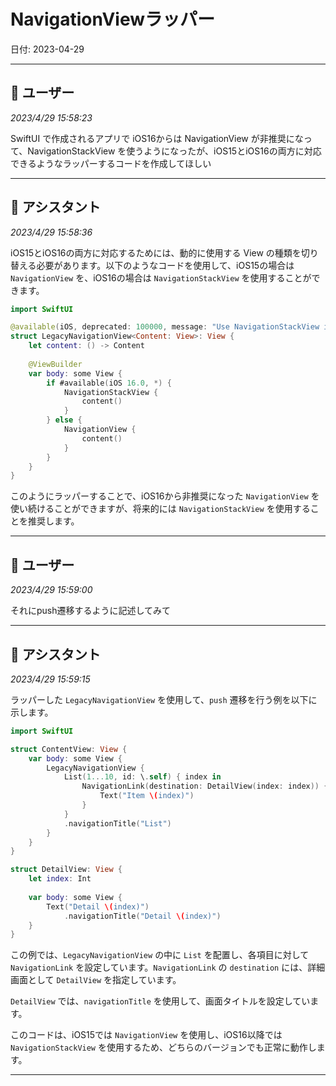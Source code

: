 # NavigationViewラッパー

日付: 2023-04-29

---

## 👤 ユーザー
*2023/4/29 15:58:23*

SwiftUI で作成されるアプリで iOS16からは NavigationView が非推奨になって、NavigationStackView を使うようになったが、iOS15とiOS16の両方に対応できるようなラッパーするコードを作成してほしい

---

## 🤖 アシスタント
*2023/4/29 15:58:36*

iOS15とiOS16の両方に対応するためには、動的に使用する View の種類を切り替える必要があります。以下のようなコードを使用して、iOS15の場合は `NavigationView` を、iOS16の場合は `NavigationStackView` を使用することができます。

```swift
import SwiftUI

@available(iOS, deprecated: 100000, message: "Use NavigationStackView instead")
struct LegacyNavigationView<Content: View>: View {
    let content: () -> Content
    
    @ViewBuilder
    var body: some View {
        if #available(iOS 16.0, *) {
            NavigationStackView {
                content()
            }
        } else {
            NavigationView {
                content()
            }
        }
    }
}
```

このようにラッパーすることで、iOS16から非推奨になった `NavigationView` を使い続けることができますが、将来的には `NavigationStackView` を使用することを推奨します。

---

## 👤 ユーザー
*2023/4/29 15:59:00*

それにpush遷移するように記述してみて

---

## 🤖 アシスタント
*2023/4/29 15:59:15*

ラッパーした `LegacyNavigationView` を使用して、`push` 遷移を行う例を以下に示します。

```swift
import SwiftUI

struct ContentView: View {
    var body: some View {
        LegacyNavigationView {
            List(1...10, id: \.self) { index in
                NavigationLink(destination: DetailView(index: index)) {
                    Text("Item \(index)")
                }
            }
            .navigationTitle("List")
        }
    }
}

struct DetailView: View {
    let index: Int
    
    var body: some View {
        Text("Detail \(index)")
            .navigationTitle("Detail \(index)")
    }
}
```

この例では、`LegacyNavigationView` の中に `List` を配置し、各項目に対して `NavigationLink` を設定しています。`NavigationLink` の `destination` には、詳細画面として `DetailView` を指定しています。

`DetailView` では、`navigationTitle` を使用して、画面タイトルを設定しています。

このコードは、iOS15では `NavigationView` を使用し、iOS16以降では `NavigationStackView` を使用するため、どちらのバージョンでも正常に動作します。

---
